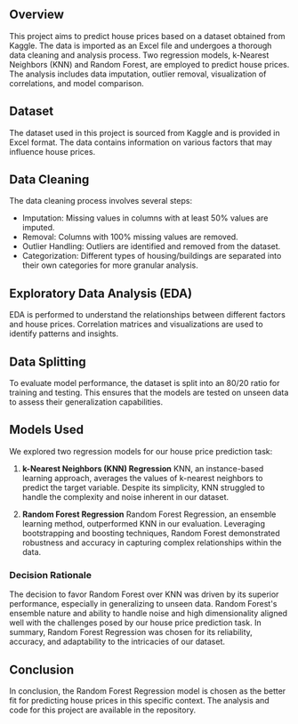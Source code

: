 ## Overview
This project aims to predict house prices based on a dataset obtained from Kaggle. The data is imported as an Excel file and undergoes a thorough data cleaning and analysis process. Two regression models, k-Nearest Neighbors (KNN) and Random Forest, are employed to predict house prices. The analysis includes data imputation, outlier removal, visualization of correlations, and model comparison.

## Dataset
The dataset used in this project is sourced from Kaggle and is provided in Excel format. The data contains information on various factors that may influence house prices.

## Data Cleaning
The data cleaning process involves several steps:
- Imputation: Missing values in columns with at least 50% values are imputed.
- Removal: Columns with 100% missing values are removed.
- Outlier Handling: Outliers are identified and removed from the dataset.
- Categorization: Different types of housing/buildings are separated into their own categories for more granular analysis.

## Exploratory Data Analysis (EDA)
EDA is performed to understand the relationships between different factors and house prices. Correlation matrices and visualizations are used to identify patterns and insights.

## Data Splitting
To evaluate model performance, the dataset is split into an 80/20 ratio for training and testing. This ensures that the models are tested on unseen data to assess their generalization capabilities.

## Models Used
We explored two regression models for our house price prediction task:

1. **k-Nearest Neighbors (KNN) Regression**
KNN, an instance-based learning approach, averages the values of k-nearest neighbors to predict the target variable. Despite its simplicity, KNN struggled to handle the complexity and noise inherent in our dataset.

2. **Random Forest Regression**
Random Forest Regression, an ensemble learning method, outperformed KNN in our evaluation. Leveraging bootstrapping and boosting techniques, Random Forest demonstrated robustness and accuracy in capturing complex relationships within the data.

### Decision Rationale
The decision to favor Random Forest over KNN was driven by its superior performance, especially in generalizing to unseen data. Random Forest's ensemble nature and ability to handle noise and high dimensionality aligned well with the challenges posed by our house price prediction task. In summary, Random Forest Regression was chosen for its reliability, accuracy, and adaptability to the intricacies of our dataset.

## Conclusion
In conclusion, the Random Forest Regression model is chosen as the better fit for predicting house prices in this specific context. The analysis and code for this project are available in the repository.
